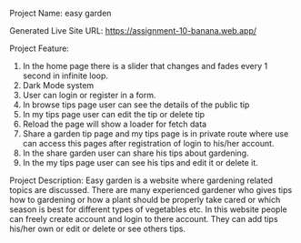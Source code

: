 Project Name: easy garden

Generated Live Site URL: https://assignment-10-banana.web.app/

Project Feature: 
1. In the home page there is a slider that changes and fades every 1 second in infinite loop.
2. Dark Mode system
3. User can login or register in a form.
4. In browse tips page user can see the details of the public tip
5. In my tips page user can edit the tip or delete tip
6. Reload the page will show a loader for fetch data
7. Share a garden tip page and my tips page is in private route where use can access this pages after registration of login to his/her account.
8. In the share garden user can share his tips about gardening.
9. In the my tips page user can see his tips and edit it or delete it.

Project Description: 
Easy garden is a website where gardening related topics are discussed. There are many experienced gardener who gives tips how to gardening or how a plant should be properly take cared or which season is best for different types of vegetables etc. In this website people can freely create account and login to there account. They can add tips his/her own or edit or delete or see others tips.